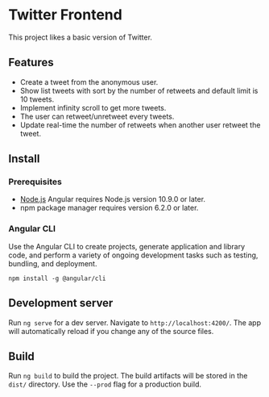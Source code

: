 # Twitter Frontend

This project likes a basic version of Twitter.

## Features

- Create a tweet from the anonymous user.
- Show list tweets with sort by the number of retweets and default limit is 10 tweets.
- Implement infinity scroll to get more tweets.
- The user can retweet/unretweet every tweets.
- Update real-time the number of retweets when another user retweet the tweet.

## Install

### Prerequisites

- [Node.js](https://nodejs.org/en/)
  Angular requires Node.js version 10.9.0 or later.
- npm package manager requires version 6.2.0 or later.

### Angular CLI

Use the Angular CLI to create projects, generate application and library code, and perform a variety of ongoing development tasks such as testing, bundling, and deployment.

```console
npm install -g @angular/cli
```

## Development server

Run `ng serve` for a dev server. Navigate to `http://localhost:4200/`. The app will automatically reload if you change any of the source files.

## Build

Run `ng build` to build the project. The build artifacts will be stored in the `dist/` directory. Use the `--prod` flag for a production build.
